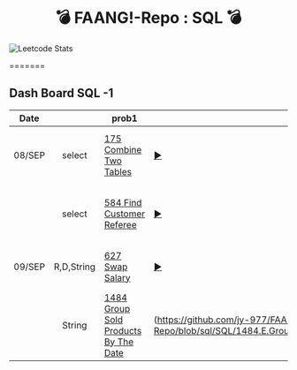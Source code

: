 
<div align="center"> 
  
  # :bomb: FAANG!-Repo : SQL :bomb:  
</div>



![Leetcode Stats](https://leetcard.jacoblin.cool/jy-977) 

=======
## Dash Board SQL -1
| Date || prob1|| prob2||prob3||
| ------------- |:-------------: |-- |:------------- |:-------------: |:-------------:|--|----| 
|08/SEP|select|[175 Combine Two Tables](https://leetcode.com/problems/combine-two-tables/)|[:arrow_forward:](https://github.com/jy-977/FAANG-Repo/blob/sql/SQL/175.E.Combine_Two_Tables.sql)|[595 Big Countries](https://leetcode.com/problems/big-countries/)|[:arrow_forward:](https://github.com/jy-977/FAANG-Repo/blob/sql/SQL/595.E.Big_Countries.sql)|[1757 Recyclable and Low Fat Products](https://leetcode.com/problems/recyclable-and-low-fat-products/)|[:arrow_forward:](https://github.com/jy-977/FAANG-Repo/blob/sql/SQL/1757.E.Recyclable_and_Low_Fat_Products.sql)|
||select|[584 Find Customer Referee](https://leetcode.com/problems/find-customer-referee/)|[:arrow_forward:](https://github.com/jy-977/FAANG-Repo/blob/sql/SQL/584.E.Find_Customer_Referee.sql)|[183 Customers Who Never Order](https://leetcode.com/problems/customers-who-never-order)|[:arrow_forward:](https://github.com/jy-977/FAANG-Repo/blob/sql/SQL/183.E.Customers_Who_Never_Order.sql)|[1873 Calculate Special Bonus](https://leetcode.com/problems/customers-who-never-order)|[:arrow_forward:](https://github.com/jy-977/FAANG-Repo/blob/sql/SQL/1873.E.Calculate_Special_Bonus.sql)|
|09/SEP|R,D,String|[627 Swap Salary](https://leetcode.com/problems/customers-who-never-order)|[:arrow_forward:](https://github.com/jy-977/FAANG-Repo/blob/sql/SQL/627.E.Swap_Salary.sql)|[196 Delete Duplicate Emails](https://leetcode.com/problems/customers-who-never-order)|[:arrow_forward:](https://github.com/jy-977/FAANG-Repo/blob/sql/SQL/196.E.Delete_Duplicate_Emails.sql)|[1667 Fix Names in a Table](https://leetcode.com/problems/customers-who-never-order)|[:arrow_forward:](https://github.com/jy-977/FAANG-Repo/blob/sql/SQL/1667.E.Fix_Names_in_a_Table.sql)|
||String|[1484 Group Sold Products By The Date](https://leetcode.com/problems/customers-who-never-order)|(https://github.com/jy-977/FAANG-Repo/blob/sql/SQL/1484.E.Group_Sold_Products_By_The_Date.sql)|[1527 Patients With a Condition](https://leetcode.com/problems/customers-who-never-order)|(https://github.com/jy-977/FAANG-Repo/blob/sql/SQL/1527.E.Patients_With_a_Condition.sql)|[1965 Employees With Missing Information](https://leetcode.com/problems/customers-who-never-order)|(https://github.com/jy-977/FAANG-Repo/blob/sql/SQL/1965.E.Employees_With_Missing_Information.sql)|

